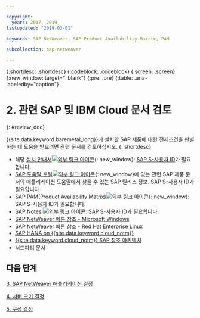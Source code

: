```yaml
---

copyright:
  years: 2017, 2019
lastupdated: "2019-03-01"

keywords: SAP NetWeaver, SAP Product Availability Matrix, PAM

subcollection: sap-netweaver

---
```


{:shortdesc: .shortdesc}
{:codeblock: .codeblock}
{:screen: .screen}
{:new_window: target="_blank"}
{:pre: .pre}
{:table: .aria-labeledby="caption"}


# 2. 관련 SAP 및 IBM Cloud 문서 검토
{: #review_doc}

{{site.data.keyword.baremetal_long}}에 설치할 SAP 제품에 대한 전제조건을 판별하는 데 도움을 받으려면 관련 문서를 검토하십시오.
{: shortdesc}

  * 해당 [설치 안내서![외부 링크 아이콘](../../icons/launch-glyph.svg "외부 링크 아이콘")](https://support.sap.com/software/installations.html){: new_window}: [SAP S-사용자 ID](/docs/infrastructure/sap-netweaver/sap-index.html#getting-started)가 필요합니다.
  * [SAP 도움말 포털![외부 링크 아이콘](../../icons/launch-glyph.svg "외부 링크 아이콘")](https://help.sap.com/){: new_window}에 있는 관련 SAP 제품 문서의 애플리케이션 도움말에서 찾을 수 있는 SAP 릴리스 정보. SAP S-사용자 ID가 필요합니다.
  * [SAP PAM(Product Availability Matrix)![외부 링크 아이콘](../../icons/launch-glyph.svg "외부 링크 아이콘")](https://support.sap.com/en/release-upgrade-maintenance.html#section_1969201630){: new_window}: SAP S-사용자 ID가 필요합니다.
  * [SAP Notes ![외부 링크 아이콘](../../icons/launch-glyph.svg "외부 링크 아이콘")](https://support.sap.com/notes): SAP S-사용자 ID가 필요합니다.
  * [SAP NetWeaver 빠른 참조 - Microsoft Windows](/docs/infrastructure/sap-netweaver-ms-qrg?topic=sap-netweaver-ms-qrg-getting-started-tutorial#getting-started)
  * [SAP NetWeaver 빠른 참조 - Red Hat Enterprise Linux](/docs/infrastructure/sap-netweaver-rhel-qrg?topic=sap-netweaver-rhel-qrg-getting-started-tutorial#getting-started)
  * [SAP HANA on {{site.data.keyword.cloud_notm}}](/docs/infrastructure/sap-hana?topic=sap-hana-getting-started#getting-started)
  * [{{site.data.keyword.cloud_notm}} SAP 참조 아키텍처](/docs/infrastructure/sap-reference-architecture?topic=sap-reference-architecture-getting-started#getting-started)
  * 서드파티 문서

## 다음 단계

  [3. SAP NetWeaver 애플리케이션 결정](/docs/infrastructure/sap-netweaver?topic=sap-netweaver-3-determining-your-sap-netweaver-applications#3-determining-your-sap-netweaver-applications)

  [4. 서버 크기 결정](/docs/infrastructure/sap-netweaver?topic=sap-netweaver-size_the_server#size_the_server)

  [5. 구성 결정](/docs/infrastructure/sap-netweaver?topic=sap-netweaver-determine_configuration#determine_configuration)
